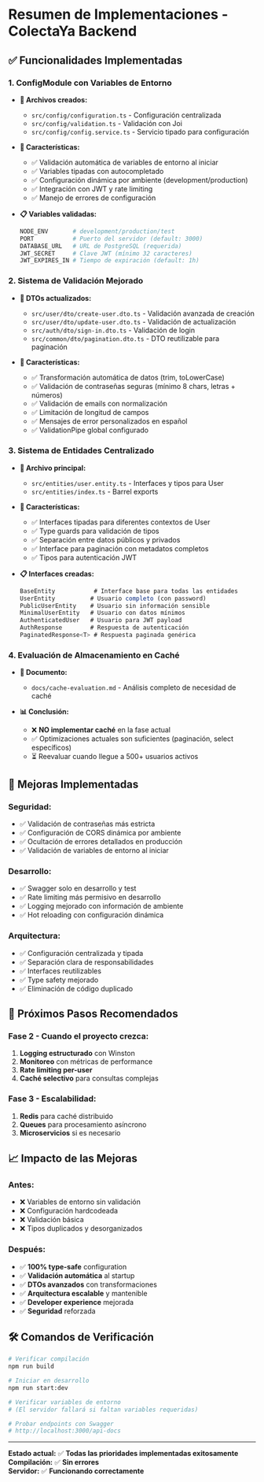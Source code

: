 # Resumen de Implementaciones - ColectaYa Backend

## ✅ Funcionalidades Implementadas

### 1. **ConfigModule con Variables de Entorno**
- **📁 Archivos creados:**
  - `src/config/configuration.ts` - Configuración centralizada
  - `src/config/validation.ts` - Validación con Joi
  - `src/config/config.service.ts` - Servicio tipado para configuración

- **🔧 Características:**
  - ✅ Validación automática de variables de entorno al iniciar
  - ✅ Variables tipadas con autocompletado
  - ✅ Configuración dinámica por ambiente (development/production)
  - ✅ Integración con JWT y rate limiting
  - ✅ Manejo de errores de configuración

- **📋 Variables validadas:**
  ```bash
  NODE_ENV       # development/production/test
  PORT           # Puerto del servidor (default: 3000)
  DATABASE_URL   # URL de PostgreSQL (requerida)
  JWT_SECRET     # Clave JWT (mínimo 32 caracteres)
  JWT_EXPIRES_IN # Tiempo de expiración (default: 1h)
  ```

### 2. **Sistema de Validación Mejorado**
- **📁 DTOs actualizados:**
  - `src/user/dto/create-user.dto.ts` - Validación avanzada de creación
  - `src/user/dto/update-user.dto.ts` - Validación de actualización
  - `src/auth/dto/sign-in.dto.ts` - Validación de login
  - `src/common/dto/pagination.dto.ts` - DTO reutilizable para paginación

- **🔧 Características:**
  - ✅ Transformación automática de datos (trim, toLowerCase)
  - ✅ Validación de contraseñas seguras (mínimo 8 chars, letras + números)
  - ✅ Validación de emails con normalización
  - ✅ Limitación de longitud de campos
  - ✅ Mensajes de error personalizados en español
  - ✅ ValidationPipe global configurado

### 3. **Sistema de Entidades Centralizado**
- **📁 Archivo principal:**
  - `src/entities/user.entity.ts` - Interfaces y tipos para User
  - `src/entities/index.ts` - Barrel exports

- **🔧 Características:**
  - ✅ Interfaces tipadas para diferentes contextos de User
  - ✅ Type guards para validación de tipos
  - ✅ Separación entre datos públicos y privados
  - ✅ Interface para paginación con metadatos completos
  - ✅ Tipos para autenticación JWT

- **📋 Interfaces creadas:**
  ```typescript
  BaseEntity           # Interface base para todas las entidades
  UserEntity          # Usuario completo (con password)
  PublicUserEntity    # Usuario sin información sensible
  MinimalUserEntity   # Usuario con datos mínimos
  AuthenticatedUser   # Usuario para JWT payload
  AuthResponse        # Respuesta de autenticación
  PaginatedResponse<T> # Respuesta paginada genérica
  ```

### 4. **Evaluación de Almacenamiento en Caché**
- **📁 Documento:**
  - `docs/cache-evaluation.md` - Análisis completo de necesidad de caché

- **📊 Conclusión:**
  - ❌ **NO implementar caché** en la fase actual
  - ✅ Optimizaciones actuales son suficientes (paginación, select específicos)
  - ⏳ Reevaluar cuando llegue a 500+ usuarios activos

## 🚀 Mejoras Implementadas

### **Seguridad:**
- ✅ Validación de contraseñas más estricta
- ✅ Configuración de CORS dinámica por ambiente
- ✅ Ocultación de errores detallados en producción
- ✅ Validación de variables de entorno al iniciar

### **Desarrollo:**
- ✅ Swagger solo en desarrollo y test
- ✅ Rate limiting más permisivo en desarrollo
- ✅ Logging mejorado con información de ambiente
- ✅ Hot reloading con configuración dinámica

### **Arquitectura:**
- ✅ Configuración centralizada y tipada
- ✅ Separación clara de responsabilidades
- ✅ Interfaces reutilizables
- ✅ Type safety mejorado
- ✅ Eliminación de código duplicado

## 🔄 Próximos Pasos Recomendados

### **Fase 2 - Cuando el proyecto crezca:**
1. **Logging estructurado** con Winston
2. **Monitoreo** con métricas de performance
3. **Rate limiting per-user** 
4. **Caché selectivo** para consultas complejas

### **Fase 3 - Escalabilidad:**
1. **Redis** para caché distribuido
2. **Queues** para procesamiento asíncrono
3. **Microservicios** si es necesario

## 📈 Impacto de las Mejoras

### **Antes:**
- ❌ Variables de entorno sin validación
- ❌ Configuración hardcodeada
- ❌ Validación básica
- ❌ Tipos duplicados y desorganizados

### **Después:**
- ✅ **100% type-safe** configuration
- ✅ **Validación automática** al startup
- ✅ **DTOs avanzados** con transformaciones
- ✅ **Arquitectura escalable** y mantenible
- ✅ **Developer experience** mejorada
- ✅ **Seguridad** reforzada

## 🛠️ Comandos de Verificación

```bash
# Verificar compilación
npm run build

# Iniciar en desarrollo
npm run start:dev

# Verificar variables de entorno
# (El servidor fallará si faltan variables requeridas)

# Probar endpoints con Swagger
# http://localhost:3000/api-docs
```

---

**Estado actual:** ✅ **Todas las prioridades implementadas exitosamente**  
**Compilación:** ✅ **Sin errores**  
**Servidor:** ✅ **Funcionando correctamente**
